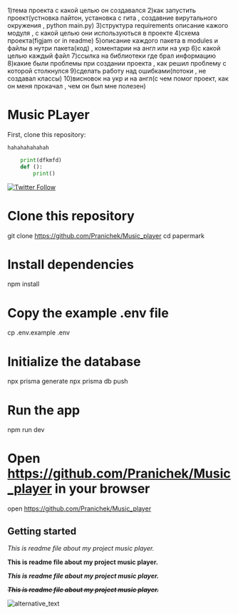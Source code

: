 1)тема проекта с какой целью он создавался 
2)как запустить проект(устновка пайтон, установка с гита , создавние вирутального окружения , python main.py)
3)структура requirements описание кажого модуля , с какой целью они используються в проекте
4)схема проекта(figjam or in readme)
5)описание каждого пакета в modules и файлы в нутри пакета(код) , коментарии на англ или на укр 
6)с какой целью каждый файл
7)ссылка на библиотеки где брал информацию
8)какие были проблемы при создании проекта , как решил проблему с которой столкнулся
9)сделать работу над ошибками(потоки , не создавал классы)
10)висновок на укр и на англ(с чем помог проект, как он меня прокачал , чем он был мне полезен)

# Music PLayer

First, clone this repository:

```
hahahahahahah
```

```python
    print(dfkmfd)
    def ():
        print()
```

<a href="https://fonts.google.com/selection"><img alt="Twitter Follow" src="https://img.shields.io/twitter/follow/mfts0"></a>


<!-- start:code block -->
# Clone this repository
git clone https://github.com/Pranichek/Music_player
cd papermark

# Install dependencies
npm install

# Copy the example .env file
cp .env.example .env

# Initialize the database
npx prisma generate
npx prisma db push

# Run the app
npm run dev

# Open https://github.com/Pranichek/Music_player in your browser
open https://github.com/Pranichek/Music_player
<!-- end:code block -->


## Getting started
*This is readme file about my project music player.*


**This is readme file about my project music player.**


***This is readme file about my project music player.***

~~*__This is readme file about my project music player.__*~~

<img src="https://encrypted-tbn0.gstatic.com/images?q=tbn:ANd9GcQcAOQOXpz3-LzbrnJJkZnn5jejcz7HPJyAkw&s" alt="alternative_text">